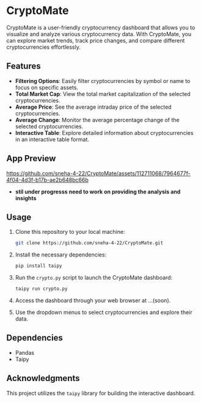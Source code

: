 # CryptoMate

CryptoMate is a user-friendly cryptocurrency dashboard that allows you to visualize and analyze various cryptocurrency data. With CryptoMate, you can explore market trends, track price changes, and compare different cryptocurrencies effortlessly.

## Features

- **Filtering Options**: Easily filter cryptocurrencies by symbol or name to focus on specific assets.
- **Total Market Cap**: View the total market capitalization of the selected cryptocurrencies.
- **Average Price**: See the average intraday price of the selected cryptocurrencies.
- **Average Change**: Monitor the average percentage change of the selected cryptocurrencies.
- **Interactive Table**: Explore detailed information about cryptocurrencies in an interactive table format.
## App Preview




https://github.com/sneha-4-22/CryptoMate/assets/112711068/7964677f-4f04-4d3f-b17b-ae2b648bc66b

- **stil under progresss need to work on  providing the analysis and insights**


## Usage

1. Clone this repository to your local machine:

    ```bash
    git clone https://github.com/sneha-4-22/CryptoMate.git
    ```

2. Install the necessary dependencies:

    ```bash
    pip install taipy
    ```

3. Run the `crypto.py` script to launch the CryptoMate dashboard:

    ```bash
    taipy run crypto.py
    ```

4. Access the dashboard through your web browser at ...(soon).

5. Use the dropdown menus to select cryptocurrencies and explore their data.

## Dependencies

- Pandas
- Taipy

## Acknowledgments

This project utilizes the `taipy` library for building the interactive dashboard.


